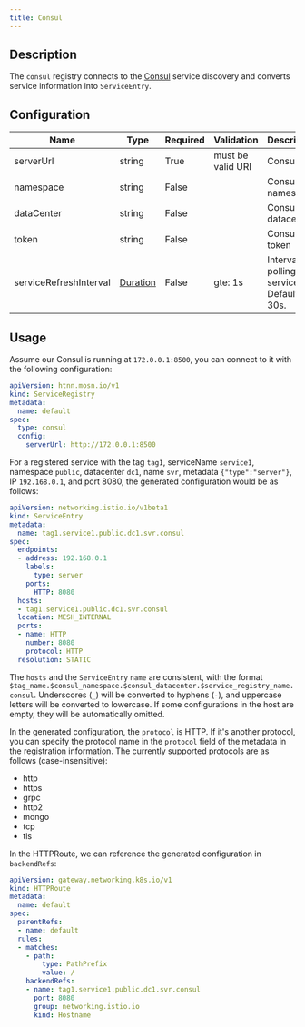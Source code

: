 ```yaml
---
title: Consul
---
```


## Description

The `consul` registry connects to the [Consul](https://developer.hashicorp.com/consul) service discovery and converts service information into `ServiceEntry`.

## Configuration

| Name                   | Type                        | Required | Validation        | Description        |
|------------------------|-----------------------------|----------|-------------------|---------------------|
| serverUrl              | string                      | True     | must be valid URI | Consul URL          |
| namespace              | string                      | False    |                   | Consul namespace    |
| dataCenter             | string                      | False    |                   | Consul datacenter   |
| token                  | string                      | False    |                   | Consul token        |
| serviceRefreshInterval | [Duration](../type.md#duration) | False    | gte: 1s           | Interval for polling the service list. Default is 30s. |

## Usage

Assume our Consul is running at `172.0.0.1:8500`, you can connect to it with the following configuration:

```yaml
apiVersion: htnn.mosn.io/v1
kind: ServiceRegistry
metadata:
  name: default
spec:
  type: consul
  config:
    serverUrl: http://172.0.0.1:8500
```

For a registered service with the tag `tag1`, serviceName `service1`, namespace `public`, datacenter `dc1`, name `svr`, metadata `{"type":"server"}`, IP `192.168.0.1`, and port 8080, the generated configuration would be as follows:

```yaml
apiVersion: networking.istio.io/v1beta1
kind: ServiceEntry
metadata:
  name: tag1.service1.public.dc1.svr.consul
spec:
  endpoints:
  - address: 192.168.0.1
    labels:
      type: server
    ports:
      HTTP: 8080
  hosts:
  - tag1.service1.public.dc1.svr.consul
  location: MESH_INTERNAL
  ports:
  - name: HTTP
    number: 8080
    protocol: HTTP
  resolution: STATIC
```

The `hosts` and the `ServiceEntry` `name` are consistent, with the format `$tag_name.$consul_namespace.$consul_datacenter.$service_registry_name.consul`. Underscores (`_`) will be converted to hyphens (`-`), and uppercase letters will be converted to lowercase. If some configurations in the host are empty, they will be automatically omitted.

In the generated configuration, the `protocol` is HTTP. If it's another protocol, you can specify the protocol name in the `protocol` field of the metadata in the registration information. The currently supported protocols are as follows (case-insensitive):

- http
- https
- grpc
- http2
- mongo
- tcp
- tls

In the HTTPRoute, we can reference the generated configuration in `backendRefs`:

```yaml
apiVersion: gateway.networking.k8s.io/v1
kind: HTTPRoute
metadata:
  name: default
spec:
  parentRefs:
  - name: default
  rules:
  - matches:
    - path:
        type: PathPrefix
        value: /
    backendRefs:
    - name: tag1.service1.public.dc1.svr.consul
      port: 8080
      group: networking.istio.io
      kind: Hostname
```
